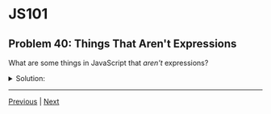 # JS101
## Problem 40: Things That Aren't Expressions

What are some things in JavaScript that *aren't* expressions?

<details>
<summary>Solution:</summary>

All statements listed in the [MDN Statements reference](https://developer.mozilla.org/en-US/docs/Web/JavaScript/Reference/Statements). Examples include:

- `for` loops
- `while` loops
- `if`/`else` statements
- `switch` statements
- Variable declarations (`let`, `const`, `var`)
- Function declarations
- `return` statements
- `break` and `continue` statements
- `try`/`catch` blocks
- `throw` statements

These are statements that perform actions but don't themselves evaluate to values. However, they often contain expressions as part of their syntax:

```js
if (x > 5) {         // `if` is a statement, `x > 5` is an expression
  return x * 2;      // `return` is a statement, `x * 2` is an expression
}
```

</details>

---

[Previous](39.md) | [Next](41.md)


